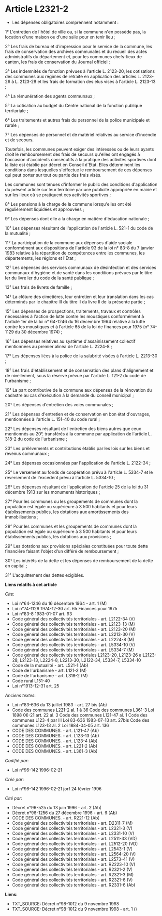 # Article L2321-2

- Les dépenses obligatoires comprennent notamment :

1° L'entretien de l'hôtel de ville ou, si la commune n'en possède pas, la location d'une maison ou d'une salle pour en tenir
lieu ;

2° Les frais de bureau et d'impression pour le service de la commune, les frais de conservation des archives communales et du
recueil des actes administratifs du département et, pour les communes chefs-lieux de canton, les frais de conservation du
Journal officiel ;

3° Les indemnités de fonction prévues à l'article L. 2123-20, les cotisations des communes aux régimes de retraite en
application des articles L. 2123-26 à L. 2123-28 et les frais de formation des élus visés à l'article L. 2123-13 ;

4° La rémunération des agents communaux ;

5° La cotisation au budget du Centre national de la fonction publique territoriale ;

6° Les traitements et autres frais du personnel de la police municipale et rurale ;

7° Les dépenses de personnel et de matériel relatives au service d'incendie et de secours.

Toutefois, les communes peuvent exiger des intéressés ou de leurs ayants droit le remboursement des frais de secours qu'elles
ont engagés à l'occasion d'accidents consécutifs à la pratique des activités sportives dont la liste est établie par décret
en Conseil d'Etat. Elles déterminent les conditions dans lesquelles s'effectue le remboursement de ces dépenses qui peut
porter sur tout ou partie des frais visés.

Les communes sont tenues d'informer le public des conditions d'application du présent article sur leur territoire par une
publicité appropriée en mairie et sur les lieux où se pratiquent ces activités sportives ;

8° Les pensions à la charge de la commune lorsqu'elles ont été régulièrement liquidées et approuvées ;

9° Les dépenses dont elle a la charge en matière d'éducation nationale ;

10° Les dépenses résultant de l'application de l'article L. 521-1 du code de la mutualité ;

11° La participation de la commune aux dépenses d'aide sociale conformément aux dispositions de l'article 93 de la loi n°
83-8 du 7 janvier 1983 relative à la répartition de compétences entre les communes, les départements, les régions et l'Etat ;

12° Les dépenses des services communaux de désinfection et des services communaux d'hygiène et de santé dans les conditions
prévues par le titre Ier du livre Ier du code de la santé publique ;

13° Les frais de livrets de famille ;

14° La clôture des cimetières, leur entretien et leur translation dans les cas déterminés par le chapitre III du titre II du
livre II de la présente partie ;

15° Les dépenses de prospections, traitements, travaux et contrôles nécessaires à l'action de lutte contre les moustiques
conformément à l'article 1er de la loi n° 64-1246 du 16 décembre 1964 relative à la lutte contre les moustiques et à
l'article 65 de la loi de finances pour 1975 (n° 74-1129 du 30 décembre 1974) ;

16° Les dépenses relatives au système d'assainissement collectif mentionnées au premier alinéa de l'article L. 2224-8 ;

17° Les dépenses liées à la police de la salubrité visées à l'article L. 2213-30 ;

18° Les frais d'établissement et de conservation des plans d'alignement et de nivellement, sous la réserve prévue par
l'article L. 121-2 du code de l'urbanisme ;

19° La part contributive de la commune aux dépenses de la rénovation du cadastre au cas d'exécution à la demande du conseil
municipal ;

20° Les dépenses d'entretien des voies communales ;

21° Les dépenses d'entretien et de conservation en bon état d'ouvrages, mentionnées à l'article L. 151-40 du code rural ;

22° Les dépenses résultant de l'entretien des biens autres que ceux mentionnés au 20°, transférés à la commune par
application de l'article L. 318-2 du code de l'urbanisme ;

23° Les prélèvements et contributions établis par les lois sur les biens et revenus communaux ;

24° Les dépenses occasionnées par l'application de l'article L. 2122-34 ;

25° Le versement au fonds de coopération prévu à l'article L. 5334-7 et le reversement de l'excédent prévu à l'article L.
5334-10 ;

26° Les dépenses résultant de l'application de l'article 25 de la loi du 31 décembre 1913 sur les monuments historiques ;

27° Pour les communes ou les groupements de communes dont la population est égale ou supérieure à 3 500 habitants et pour
leurs établissements publics, les dotations aux amortissements des immobilisations ;

28° Pour les communes et les groupements de communes dont la population est égale ou supérieure à 3 500 habitants et pour
leurs établissements publics, les dotations aux provisions ;

29° Les dotations aux provisions spéciales constituées pour toute dette financière faisant l'objet d'un différé de
remboursement ;

30° Les intérêts de la dette et les dépenses de remboursement de la dette en capital ;

31° L'acquittement des dettes exigibles.

**Liens relatifs à cet article**

_Cite_:

  - Loi n°64-1246 du 16 décembre 1964 - art. 1 (M)
  - Loi n°74-1129 1974-12-30 art. 65 Finances pour 1975
  - Loi n°83-8 1983-01-07 art. 93
  - Code général des collectivités territoriales - art. L2122-34 (V)
  - Code général des collectivités territoriales - art. L2123-13 (M)
  - Code général des collectivités territoriales - art. L2123-20 (M)
  - Code général des collectivités territoriales - art. L2213-30 (V)
  - Code général des collectivités territoriales - art. L2224-8 (M)
  - Code général des collectivités territoriales - art. L5334-10 (V)
  - Code général des collectivités territoriales - art. L5334-7 (M)
  - Code général des collectivités territoriales L2123-20, L2123-26 à L2123-28, L2123-13, L2224-8, L2213-30, L2122-34, L5334-7, L5334-10
  - Code de la mutualité - art. L521-1 (Ab)
  - Code de l'urbanisme - art. L121-2 (M)
  - Code de l'urbanisme - art. L318-2 (M)
  - Code rural L151-40
  - Loi n°1913-12-31 art. 25

_Anciens textes_:

  - Loi n°83-636 du 13 juillet 1983 - art. 27 bis (Ab)
  - Code des communes L221-2 al. 1 à 36 Code des communes L361-3 Loi 1898 06-21 art. 22 al. 3 Code des communes L121-47 al. 1 Code des communes L123-4 par III Loi 83-636 1983-07-13 art. 27bis Code des communes L123-13 al. 2 Loi 1884-04-05 art. 136
  - CODE DES COMMUNES. - art. L121-47 (Ab)
  - CODE DES COMMUNES. - art. L123-13 (Ab)
  - CODE DES COMMUNES. - art. L123-4 (Ab)
  - CODE DES COMMUNES. - art. L221-2 (Ab)
  - CODE DES COMMUNES. - art. L361-3 (Ab)

_Codifié par_:

  - Loi n°96-142 1996-02-21

_Créé par_:

  - Loi n°96-142 1996-02-21 jorf 24 février 1996

_Cité par_:

  - Décret n°96-525 du 13 juin 1996 - art. 2 (Ab)
  - Décret n°96-1256 du 27 décembre 1996 - art. 6 (Ab)
  - CODE DES COMMUNES. - art. R221-12 (Ab)
  - Code général des collectivités territoriales - art. D2311-7 (M)
  - Code général des collectivités territoriales - art. L2321-3 (V)
  - Code général des collectivités territoriales - art. L2331-10 (V)
  - Code général des collectivités territoriales - art. L2511-33 (VD)
  - Code général des collectivités territoriales - art. L2512-20 (VD)
  - Code général des collectivités territoriales - art. L2543-1 (V)
  - Code général des collectivités territoriales - art. L2564-20 (V)
  - Code général des collectivités territoriales - art. L2573-41 (V)
  - Code général des collectivités territoriales - art. R2223-10 (V)
  - Code général des collectivités territoriales - art. R2321-2 (V)
  - Code général des collectivités territoriales - art. R2321-3 (M)
  - Code général des collectivités territoriales - art. R2321-6 (V)
  - Code général des collectivités territoriales - art. R2331-6 (Ab)

**Liens**:

  - TXT_SOURCE: Décret n°98-1012 du 9 novembre 1998
  - TXT_SOURCE: Décret n°98-1012 du 9 novembre 1998 - art. 1 ()
